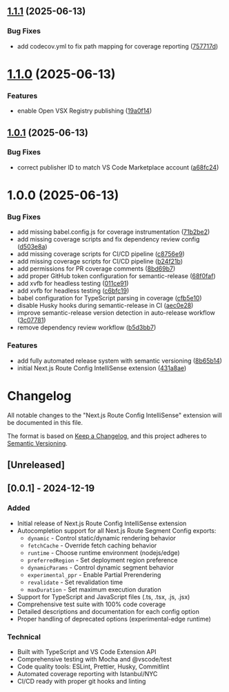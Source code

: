 ## [1.1.1](https://github.com/cavalcanteLeo/nextjs-route-config-intellisense/compare/v1.1.0...v1.1.1) (2025-06-13)


### Bug Fixes

* add codecov.yml to fix path mapping for coverage reporting ([757717d](https://github.com/cavalcanteLeo/nextjs-route-config-intellisense/commit/757717d6408c3a339f44d51d7cd1eeaa3bc1151a))

# [1.1.0](https://github.com/cavalcanteLeo/nextjs-route-config-intellisense/compare/v1.0.1...v1.1.0) (2025-06-13)


### Features

* enable Open VSX Registry publishing ([19a0f14](https://github.com/cavalcanteLeo/nextjs-route-config-intellisense/commit/19a0f14236ee1632c9ff5b3bdf90b5c6b9b6ae29))

## [1.0.1](https://github.com/cavalcanteLeo/nextjs-route-config-intellisense/compare/v1.0.0...v1.0.1) (2025-06-13)


### Bug Fixes

* correct publisher ID to match VS Code Marketplace account ([a68fc24](https://github.com/cavalcanteLeo/nextjs-route-config-intellisense/commit/a68fc24e195b513bf62f26f428678ace7c67d438))

# 1.0.0 (2025-06-13)


### Bug Fixes

* add missing babel.config.js for coverage instrumentation ([71b2be2](https://github.com/cavalcanteLeo/nextjs-route-config-intellisense/commit/71b2be2eed5bb727092349a5867d79c84b88acc2))
* add missing coverage scripts and fix dependency review config ([d503e8a](https://github.com/cavalcanteLeo/nextjs-route-config-intellisense/commit/d503e8ad2d3f5cf1aa7078a39cdfbb9f7ce55ec1))
* add missing coverage scripts for CI/CD pipeline ([c8756e9](https://github.com/cavalcanteLeo/nextjs-route-config-intellisense/commit/c8756e9764305b05fb09dceac5380bf759ce65e4))
* add missing coverage scripts for CI/CD pipeline ([b24f21b](https://github.com/cavalcanteLeo/nextjs-route-config-intellisense/commit/b24f21b16f1b49d5ef931e74b69d5cfa04edd1b9))
* add permissions for PR coverage comments ([8bd69b7](https://github.com/cavalcanteLeo/nextjs-route-config-intellisense/commit/8bd69b7b3bed0133e6536b4621332440007b3162))
* add proper GitHub token configuration for semantic-release ([68f0faf](https://github.com/cavalcanteLeo/nextjs-route-config-intellisense/commit/68f0faf4f8dbc1f19a6ff30e801eb72e765da01e))
* add xvfb for headless testing ([011ce91](https://github.com/cavalcanteLeo/nextjs-route-config-intellisense/commit/011ce9169dc12ff666b21846fabb8ae2f92a6d9c))
* add xvfb for headless testing ([c6bfc19](https://github.com/cavalcanteLeo/nextjs-route-config-intellisense/commit/c6bfc195288874e08b8d0632e320b9716461c24c))
* babel configuration for TypeScript parsing in coverage ([cfb5e10](https://github.com/cavalcanteLeo/nextjs-route-config-intellisense/commit/cfb5e10fd3227ab7556c4c823590ff1edbbc73d3))
* disable Husky hooks during semantic-release in CI ([aec0e28](https://github.com/cavalcanteLeo/nextjs-route-config-intellisense/commit/aec0e287e93c72a65a23065e1b3f9b86589d2ebd))
* improve semantic-release version detection in auto-release workflow ([3c07781](https://github.com/cavalcanteLeo/nextjs-route-config-intellisense/commit/3c077810fc065451fe67f8c3e81c7f12798183db))
* remove dependency review workflow ([b5d3bb7](https://github.com/cavalcanteLeo/nextjs-route-config-intellisense/commit/b5d3bb7ecaf54f16ceb463b363431d675484bc13))


### Features

* add fully automated release system with semantic versioning ([8b65b14](https://github.com/cavalcanteLeo/nextjs-route-config-intellisense/commit/8b65b1492b4ccfc5cf3f3bf17cee9ee1b3fe47d6))
* initial Next.js Route Config IntelliSense extension ([431a8ae](https://github.com/cavalcanteLeo/nextjs-route-config-intellisense/commit/431a8ae88ed5becc676f4de0546779741fb11403))

# Changelog

All notable changes to the "Next.js Route Config IntelliSense" extension will be documented in this file.

The format is based on [Keep a Changelog](https://keepachangelog.com/en/1.0.0/),
and this project adheres to [Semantic Versioning](https://semver.org/spec/v2.0.0.html).

## [Unreleased]

## [0.0.1] - 2024-12-19

### Added
- Initial release of Next.js Route Config IntelliSense extension
- Autocompletion support for all Next.js Route Segment Config exports:
  - `dynamic` - Control static/dynamic rendering behavior
  - `fetchCache` - Override fetch caching behavior  
  - `runtime` - Choose runtime environment (nodejs/edge)
  - `preferredRegion` - Set deployment region preference
  - `dynamicParams` - Control dynamic segment behavior
  - `experimental_ppr` - Enable Partial Prerendering
  - `revalidate` - Set revalidation time
  - `maxDuration` - Set maximum execution duration
- Support for TypeScript and JavaScript files (.ts, .tsx, .js, .jsx)
- Comprehensive test suite with 100% code coverage
- Detailed descriptions and documentation for each config option
- Proper handling of deprecated options (experimental-edge runtime)

### Technical
- Built with TypeScript and VS Code Extension API
- Comprehensive testing with Mocha and @vscode/test
- Code quality tools: ESLint, Prettier, Husky, Commitlint
- Automated coverage reporting with Istanbul/NYC
- CI/CD ready with proper git hooks and linting
